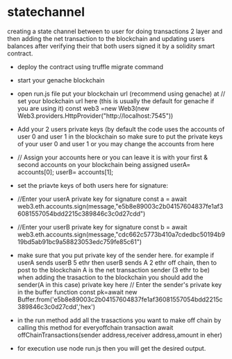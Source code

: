 # statechannel
creating a state channel between to user for doing transactions 2 layer and then adding the net transaction to the blockchain and updating users balances after verifying their that both users signed it by a solidity smart contract.

* deploy the contract using truffle migrate command
* start your genache blockchain
* open run.js file put your blockchain url (recommend using genache) at
// set your blockchain url here (this is usually the default for genache if you are using it)
const web3 =new Web3(new Web3.providers.HttpProvider("http://localhost:7545"))

* Add your 2 users private keys (by default the code uses the accounts of user 0 and user 1 in the blockchain so make sure to put the private keys of your user 0 and user 1 or you may change the accounts from here 
* // Assign your accounts here or you can leave it is with your first & second accounts on your blockchain being assigned
userA= accounts[0];
userB= accounts[1];
* set the priavte keys of both users here for signature:
* //Enter your userA  private key for signature
const a = await web3.eth.accounts.sign(message,"e5b8e89003c2b04157604837fe1af36081557054bdd2215c389846c3c0d27cdd")
* //Enter your userB private key for signature
const b = await web3.eth.accounts.sign(message,"cdc662c5773b410a7cdedbc50194b919bd5ab91bc9a58823053edc759fe85c61")

* make sure that you put private key of the sender here. for example if userA sends userB 5 ethr then userB sends A 2 ethr off chain, then to post to the blockchain A is the net transaction sender (3 ethr to be) when adding the trasaction to the blockchain you should add the sender(A in this case) private key here
// Enter the sender's private key in the buffer function
const pk=await new Buffer.from('e5b8e89003c2b04157604837fe1af36081557054bdd2215c389846c3c0d27cdd','hex')

* in the run method add all the trasactions you want to make off chain by calling this method for everyoffchain transaction
await offChainTransactions(sender address,receiver address,amount in eher)

* for execution use node run.js then you will get the desired output.
